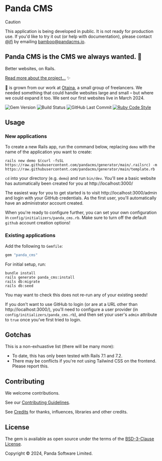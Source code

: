 # Panda CMS

> [!CAUTION]
> This application is being developed in public. It is not ready for production use. If you'd like to try it out (or help with documentation), please contact [@jfi](https://github.com/jfi) by emailing [bamboo@pandacms.io](mailto:bamboo@pandacms.io).

## Panda CMS is the CMS we always wanted. 🐼

Better websites, on Rails.

[Read more about the project...](https://github.com/pandacms/.github/blob/main/profile/README.md) ✨

🐼 is grown from our work at [Otaina](https://www.otaina.co.uk), a small group of freelancers. We needed something that could handle websites large and small – but where we could expand it too. We sent our first websites live in March 2024.

![Gem Version](https://img.shields.io/gem/v/panda_cms) ![Build Status](https://img.shields.io/github/actions/workflow/status/pandacms/panda_cms/ci.yml)
![GitHub Last Commit](https://img.shields.io/github/last-commit/pandacms/panda_cms) [![Ruby Code Style](https://img.shields.io/badge/code_style-standard-brightgreen.svg)](https://github.com/standardrb/standard)

## Usage

### New applications

To create a new Rails app, run the command below, replacing `demo` with the name of the application you want to create:

```
rails new demo $(curl -fsSL https://raw.githubusercontent.com/pandacms/generator/main/.railsrc) -m https://raw.githubusercontent.com/pandacms/generator/main/template.rb
```

`cd` into your directory (e.g. `demo`) and run `bin/dev`. You'll see a basic website has automatically been created for you at http://localhost:3000/

The easiest way for you to get started is to visit http://localhost:3000/admin and login with your GitHub credentials. As the first user, you'll automatically have an administrator account created.

When you're ready to configure further, you can set your own configuration in `config/initializers/panda_cms.rb`. Make sure to turn off the default `github` account creation options!

### Existing applications

Add the following to `Gemfile`:

```ruby
gem "panda_cms"
```

For initial setup, run:

```shell
bundle install
rails generate panda_cms:install
rails db:migrate
rails db:seed
```

You may want to check this does not re-run any of your existing seeds!

If you don't want to use GitHub to login (or are at a URL other than http://localhost:3000/), you'll need to configure a user provider (in `config/initializers/panda_cms.rb`), and then set your user's `admin` attribute to `true` once you've first tried to login.

## Gotchas

This is a non-exhuastive list (there will be many more):

* To date, this has only been tested with Rails 7.1 and 7.2.
* There may be conflicts if you're not using Tailwind CSS on the frontend. Please report this.

## Contributing

We welcome contributions.

See our [Contributing Guidelines](https://github.com/pandacms/panda_cms/blob/main/CONTRIBUTING.md).

See [Credits](https://github.com/pandacms/panda_cms/blob/main/CREDITS.md) for thanks, influences, libraries and other credits.

## License

The gem is available as open source under the terms of the [BSD-3-Clause License](https://opensource.org/licenses/bsd-3-clause).

Copyright © 2024, Panda Software Limited.
